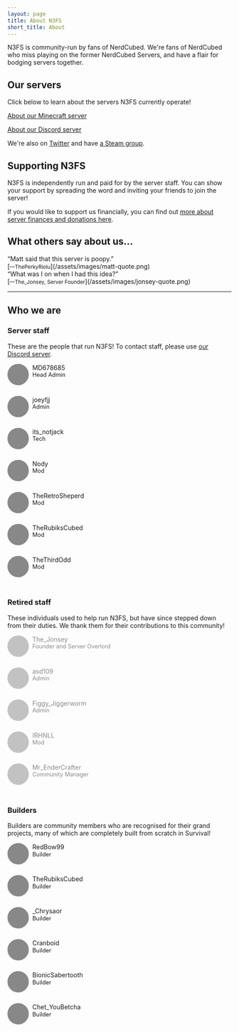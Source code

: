 ```yaml
---
layout: page
title: About N3FS
short_title: About
---
```


N3FS is community-run by fans of NerdCubed. We're fans of NerdCubed who miss playing on the former NerdCubed Servers, and have a flair for bodging servers together.

## Our servers

Click below to learn about the servers N3FS currently operate! 

<a href="/minecraft" class="action">About our Minecraft server</a>  

<a href="/discord" class="action">About our Discord server</a>

We're also on [Twitter](https://twitter.com/Nerd3Server) and have [a Steam group](https://steamcommunity.com/groups/n3fstjs/edit/profile). 


## Supporting N3FS

N3FS is independently run and paid for by the server staff. You can show your support by spreading the word and inviting your friends to join the server!

If you would like to support us financially, you can find out [more about server finances and donations here](/about/donations).


## What others say about us...

<div class="lead">“Matt said that this server is poopy.”</div>
[<small>&mdash;ThePerkyRiolu</small>](/assets/images/matt-quote.png)

<div class="lead">“What was I on when I had this idea?”</div>
[<small>&mdash;The_Jonsey, Server Founder</small>](/assets/images/jonsey-quote.png)

----

## Who we are

<style>
.staff-list{
  display: flex;
  flex-wrap: wrap;
  justify-content: flex-start;
  line-height: 1.25;
}
.staff-member{
  width: 33.333%;
  min-width: 256px;
  flex: inherit;
  margin-bottom: 1rem;
}
.staff-avatar{
  float: left;
  width: 48px;
  height: 48px;
  background-color: #888;
  background-image: url('/assets/images/staff.jpg');
  background-size: 384px 192px;
  border-radius: 100%;
  margin: 0 8px 8px 0;
}
.staff-name{
}
.staff-position{
  font-size: 0.8rem;
}
.staff-tagline{
  height: 0px;
  overflow-y: hidden;
  clear: left;
  font-size: 0.75rem;
  font-style: italic;
  transition: height 0.25s ease-out, opacity 0.25s ease-out;
  opacity: 0;
}
.staff-tagline::before{
  content: '\201C';
}
.staff-tagline::after{
  content: '\201D';
}
.staff-member:hover .staff-tagline{
  height: 2rem;
  opacity: 1;
}
.staff-nomination{
  text-align: center;
  font-size: 14px;
}
.staff-nomination-type{
  margin-top: 30px;
}
.fade{
  opacity: 0.5;
}
</style>

### Server staff

These are the people that run N3FS! To contact staff, please use [our Discord server](/discord).

<div class="staff-list">
  <div class="staff-member">
    <div class="staff-avatar" style="background-position: -48px -0px;"></div>
    <div class="staff-name">MD678685</div>
    <div class="staff-position">Head Admin</div>
    <div class="staff-tagline">One who actually does stuff</div>
  </div>

  <div class="staff-member">
    <div class="staff-avatar" style="background-position: -288px -0px;"></div>
    <div class="staff-name">joeyfjj</div>
    <div class="staff-position">Admin</div>
    <div class="staff-tagline">Maker of terrible puns.</div>
  </div>

  <div class="staff-member">
    <div class="staff-avatar" style="background-position: -192px -48px;"></div>
    <div class="staff-name">its_notjack</div>
    <div class="staff-position">Tech</div>
    <div class="staff-tagline">May or may not be Jack</div>
  </div>

  <div class="staff-member">
    <div class="staff-avatar" style="background-position: 0px -96px;"></div>
    <div class="staff-name">Nody</div>
    <div class="staff-position">Mod</div>
    <div class="staff-tagline">Moderating people since 2014</div>
  </div>

  <div class="staff-member">
    <div class="staff-avatar" style="background-position: -336px -48px;"></div>
    <div class="staff-name">TheRetroSheperd</div>
    <div class="staff-position">Mod</div>
    <div class="staff-tagline">Someone stole the toilet seat from the church</div>
  </div>

  <div class="staff-member">
    <div class="staff-avatar" style="background-position: -48px -48px;"></div>
    <div class="staff-name">TheRubiksCubed</div>
    <div class="staff-position">Mod</div>
    <div class="staff-tagline">Everyone loves Ruby</div>
  </div>

  <div class="staff-member">
    <div class="staff-avatar" style="background-position: -192px -0px;"></div>
    <div class="staff-name">TheThirdOdd</div>
    <div class="staff-position">Mod</div>
    <div class="staff-tagline">TheThirdOdd/Modd/Godd/Sodd</div>
  </div>
</div>

### Retired staff

These individuals used to help run N3FS, but have since stepped down from their duties. We thank them for their contributions to this community!

<div class="staff-list">
  <div class="staff-member fade">
    <div class="staff-avatar" style="background-position: -0px -0px;"></div>
    <div class="staff-name">The_Jonsey</div>
    <div class="staff-position">Founder and Server Overlord</div>
    <div class="staff-tagline">Owner</div>
  </div>

  <div class="staff-member fade">
    <div class="staff-avatar" style="background-position: -96px -0px;"></div>
    <div class="staff-name">asd109</div>
    <div class="staff-position">Admin</div>
    <div class="staff-tagline">It's a(WOL)sd109</div>
  </div>

  <div class="staff-member fade">
    <div class="staff-avatar" style="background-position: -144px -0px;"></div>
    <div class="staff-name">Figgy_Jiggerworm</div>
    <div class="staff-position">Admin</div>
    <div class="staff-tagline">Part-time eyebrow wiggler</div>
  </div>

  <div class="staff-member fade">
    <div class="staff-avatar" style="background-position: -240px -0px;"></div>
    <div class="staff-name">IRHNLL</div>
    <div class="staff-position">Mod</div>
    <div class="staff-tagline">They weren't the mods you're looking for</div>
  </div>

  <div class="staff-member fade">
    <div class="staff-avatar" style="background-position: -336px -0px;"></div>
    <div class="staff-name">Mr_EnderCrafter</div>
    <div class="staff-position">Community Manager</div>
    <div class="staff-tagline">Ran off to sixth form.</div>
  </div>
</div>

### Builders

Builders are community members who are recognised for their grand projects, many of which are completely built from scratch in Survival! 

<div class="staff-list">
  <div class="staff-member">
    <div class="staff-avatar" style="background-position: -0px -48px;"></div>
    <div class="staff-name">RedBow99</div>
    <div class="staff-position">Builder</div>
    <div class="staff-tagline">Builds some cities on rock and roll</div>
  </div>

  <div class="staff-member">
    <div class="staff-avatar" style="background-position: -48px -48px;"></div>
    <div class="staff-name">TheRubiksCubed</div>
    <div class="staff-position">Builder</div>
    <div class="staff-tagline">Everyone loves Ruby</div>
  </div>

  <div class="staff-member">
    <div class="staff-avatar" style="background-position: -96px -48px;"></div>
    <div class="staff-name">_Chrysaor</div>
    <div class="staff-position">Builder</div>
    <div class="staff-tagline">Too busy chry-ing to build anything ;-;</div>
  </div>

  <div class="staff-member">
    <div class="staff-avatar" style="background-position: -144px -48px;"></div>
    <div class="staff-name">Cranboid</div>
    <div class="staff-position">Builder</div>
    <div class="staff-tagline">Our commissionary builder</div>
  </div>

  <div class="staff-member">
    <div class="staff-avatar" style="background-position: -240px -48px;"></div>
    <div class="staff-name">BionicSabertooth</div>
    <div class="staff-position">Builder</div>
    <div class="staff-tagline">The Master of Totally Completed Builds</div>
  </div>

  <div class="staff-member">
    <div class="staff-avatar" style="background-position: -288px -48px;"></div>
    <div class="staff-name">Chet_YouBetcha</div>
    <div class="staff-position">Builder</div>
    <div class="staff-tagline">Elytra flight is weeeeeird</div>
  </div>
</div>
